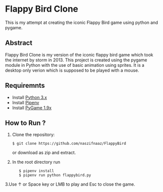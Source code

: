 # Flappy Bird Clone
This is my attempt at creating the iconic Flappy Bird game using python and pygame.

## Abstract
Flappy Bird Clone is my version of the iconic flappy bird game which took the internet by storm in 2013. This project is created using the pygame module in Python with the use of basic animation using sprites. It is a desktop only verion which is supposed to be played with a mouse.

## Requiremnts 

+ Install [Python 3.x](https://www.python.org/download/releases/)
+ Install [Pipenv](https://pipenv.readthedocs.io/en/latest/)
+ Install [PyGame 1.9x](https://pipenv.pypa.io/en/latest/)

## How to Run ?

1. Clone the repository:

       $ git clone https://github.com/naszifnaaz/FlappyBird
    or download as zip and extract.
    
2. In the root directory run

          $ pipenv install
          $ pipenv run python flappybird.py

3.Use ↑ or Space key or LMB to play and Esc to close the game.
          


